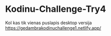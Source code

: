 # Kodinu-Challenge-Try4
Kol kas tik vienas puslapis desktop versija
https://gedambrakodinuchallenge1.netlify.app/
